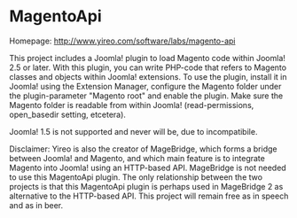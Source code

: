MagentoApi
==========
Homepage: http://www.yireo.com/software/labs/magento-api

This project includes a Joomla! plugin to load Magento code within Joomla! 2.5 or later. With this plugin, you can write
PHP-code that refers to Magento classes and objects within Joomla! extensions. To use the plugin, install it in Joomla!
using the Extension Manager, configure the Magento folder under the plugin-parameter "Magento root" and enable the plugin.
Make sure the Magento folder is readable from within Joomla! (read-permissions, open_basedir setting, etcetera).

Joomla! 1.5 is not supported and never will be, due to incompatibile.

Disclaimer: Yireo is also the creator of MageBridge, which forms a bridge between Joomla! and Magento, and which main
feature is to integrate Magento into Joomla! using an HTTP-based API. MageBridge is not needed to use this MagentoApi
plugin. The only relationship between the two projects is that this MagentoApi plugin is perhaps used in MageBridge 2 as
alternative to the HTTP-based API. This project will remain free as in speech and as in beer.
